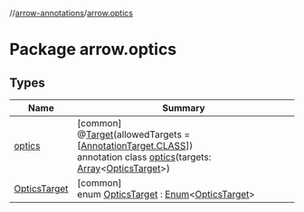 //[arrow-annotations](../../index.md)/[arrow.optics](index.md)

# Package arrow.optics

## Types

| Name | Summary |
|---|---|
| [optics](optics/index.md) | [common]<br>@[Target](https://kotlinlang.org/api/latest/jvm/stdlib/kotlin.annotation/-target/index.html)(allowedTargets = [[AnnotationTarget.CLASS](https://kotlinlang.org/api/latest/jvm/stdlib/kotlin.annotation/-annotation-target/-c-l-a-s-s/index.html)])<br>annotation class [optics](optics/index.md)(targets: [Array](https://kotlinlang.org/api/latest/jvm/stdlib/kotlin/-array/index.html)&lt;[OpticsTarget](-optics-target/index.md)&gt;)<br><!--- KNIT example-arrow-annotations-01.kt --> |
| [OpticsTarget](-optics-target/index.md) | [common]<br>enum [OpticsTarget](-optics-target/index.md) : [Enum](https://kotlinlang.org/api/latest/jvm/stdlib/kotlin/-enum/index.html)&lt;[OpticsTarget](-optics-target/index.md)&gt; |
